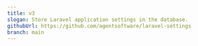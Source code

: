 ```yaml
---
title: v3
slogan: Store Laravel application settings in the database.
githubUrl: https://github.com/agentsoftware/laravel-settings
branch: main
---
```

